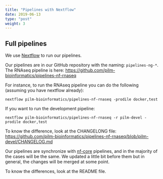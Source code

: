 ```yaml
---
title: "Pipelines with Nextflow"
date: 2019-06-13
type: "post"
weight: 3
---
```


## Full pipelines

We use [Nextflow](https://www.nextflow.io/) to run our pipelines.

Our pipelines are in our GitHub repository with the naming: `pipelines-ng-*`. The RNAseq pipeline is here: https://github.com/pilm-bioinformatics/pipelines-nf-rnaseq

For instance, to run the RNAseq pipeline you can do the following (assuming you have nextflow already):

`nextflow pilm-bioinformatics/pipelines-nf-rnaseq -prodile docker,test`

If you want to run the development pipeline:

`nextflow pilm-bioinformatics/pipelines-nf-rnaseq -r pilm-devel -prodile docker,test`

To know the difference, look at the CHANGELONG file: https://github.com/pilm-bioinformatics/pipelines-nf-rnaseq/blob/pilm-devel/CHANGELOG.md

Our pipelines are synchronize with [nf-core](https://nf-co.re/) pipelines, and in the majority of the cases will be the same. We updated a little bit before them but in general, the changes will be merged at some point.

To know the differences, look at the README file.
